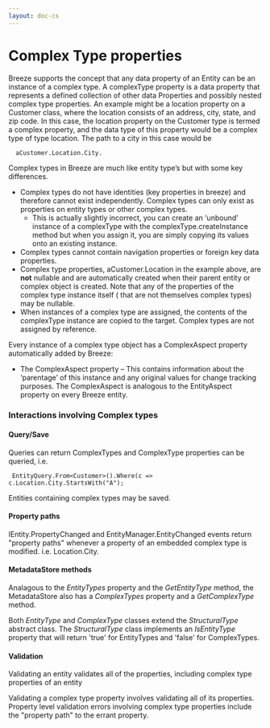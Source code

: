 ```yaml
---
layout: doc-cs
---
```


# Complex Type properties

Breeze supports the concept that any data property of an Entity can be an instance of a complex type. A complexType property is a data property that represents a defined collection of other data Properties and possibly nested complex type properties. An example might be a location property on a Customer class, where the location consists of an address, city, state, and zip code. In this case, the location property on the Customer type is termed a complex property, and the data type of this property would be a complex type of type location. The path to a city in this case would be 

      aCustomer.Location.City.

Complex types in Breeze are much like entity type’s but with some key differences.

- Complex types do not have identities (key properties in breeze) and therefore cannot exist independently. Complex types can only exist as properties on entity types or other complex types.
    - This is actually slightly incorrect, you can create an ‘unbound’ instance of a complexType with the complexType.createInstance method but when you assign it, you are simply copying its values onto an existing instance.
- Complex types cannot contain navigation properties or foreign key data properties.
- Complex type properties, aCustomer.Location in the example above, are **not** nullable and are automatically created when their parent entity or complex object is created. Note that any of the properties of the complex type instance itself ( that are not themselves complex types) may be nullable.
- When instances of a complex type are assigned, the contents of the complexType instance are copied to the target.  Complex types are not assigned by reference. 

Every instance of a complex type object has a ComplexAspect property automatically added by Breeze:

- The ComplexAspect property  – This contains information about the ‘parentage’ of this instance and any original values for change tracking purposes. The ComplexAspect is analogous to the EntityAspect property on every Breeze entity.

### Interactions involving Complex types

#### Query/Save

Queries can return ComplexTypes and ComplexType properties can be queried, i.e.

     EntityQuery.From<Customer>().Where(c => c.Location.City.StartsWith("A");

Entities containing complex types may be saved.

#### Property paths

IEntity.PropertyChanged and EntityManager.EntityChanged events return "property paths" whenever a property of an embedded complex type is modified. i.e. Location.City.

#### MetadataStore methods

Analagous to the *EntityTypes* property and the *GetEntityType* method, the MetadataStore also has a *ComplexTypes* property and a *GetComplexType* method. 

Both *EntityType* and *ComplexType* classes extend the *StructuralType* abstract class.  The *StructuralType* class implements an *IsEntityType* property that will return 'true' for EntityTypes and 'false' for ComplexTypes.

#### Validation 

Validating an entity validates all of the properties, including complex type properties of an entity

Validating a complex type property involves validating all of its properties.
Property level validation errors involving complex type properties include the "property path" to the errant property.
